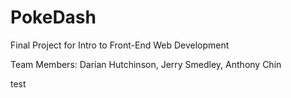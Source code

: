 # PokeDash
Final Project for Intro to Front-End Web Development

Team Members: Darian Hutchinson, Jerry Smedley, Anthony Chin

test